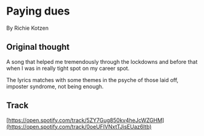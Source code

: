 # Paying dues

By Richie Kotzen

## Original thought

A song that helped me tremendously through the lockdowns and before that when I was in really tight spot on my career spot.

The lyrics matches with some themes in the psyche of those laid off, imposter syndrome, not being enough. 
  
## Track    

[https://open.spotify.com/track/5ZY7Gug850kv4heJcWZGHM](https://open.spotify.com/track/0oeUFIVNxtTJisEUaz6ltb)
